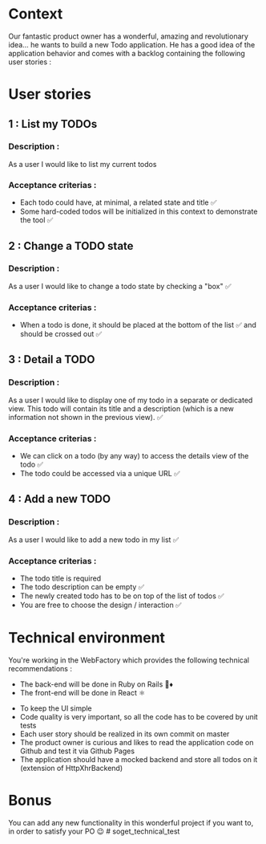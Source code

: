 # Context
Our fantastic product owner has a wonderful, amazing and revolutionary idea... he wants to build a new Todo application. 
He has a good idea of the application behavior and comes with a backlog containing the following user stories :

# User stories


## 1 : List my TODOs

### Description :
As a user I would like to list my current todos
### Acceptance criterias :
- Each todo could have, at minimal, a related state and title ✅
- Some hard-coded todos will be initialized in this context to demonstrate the tool  ✅

## 2 : Change a TODO state

### Description :
As a user I would like to change a todo state by checking a "box" ✅
### Acceptance criterias :
- When a todo is done, it should be placed at the bottom of the list ✅ and should be crossed out  ✅

## 3 : Detail a TODO

### Description :
As a user I would like to display one of my todo in a separate or dedicated view.
This todo will contain its title and a description (which is a new information not shown in the previous view). ✅
### Acceptance criterias :
- We can click on a todo (by any way) to access the details view of the todo ✅
- The todo could be accessed via a unique URL ✅

## 4 : Add a new TODO

### Description :
As a user I would like to add a new todo in my list ✅
### Acceptance criterias :
- The todo title is required
- The todo description can be empty ✅
- The newly created todo has to be on top of the list of todos ✅
- You are free to choose the design / interaction ✅

# Technical environment
You're working in the WebFactory which provides the following technical recommendations :
* The back-end will be done in Ruby on Rails 💎♦️
* The front-end will be done in React ⚛️
- To keep the UI simple
- Code quality is very important, so all the code has to be covered by unit tests
- Each user story should be realized in its own commit on master
- The product owner is curious and likes to read the application code on Github and test it via Github Pages
- The application should have a mocked backend and store all todos on it (extension of HttpXhrBackend)

# Bonus
You can add any new functionality in this wonderful project if you want to, in order to satisfy your PO 😉  # soget_technical_test
